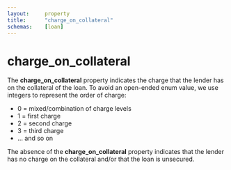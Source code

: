 ```yaml
---
layout:		property
title:		"charge_on_collateral"
schemas:	[loan]
---
```


# charge_on_collateral
The **charge_on_collateral** property indicates the charge that the lender has on the collateral of the loan. To avoid an open-ended enum value, we use integers to represent the order of charge:

* 0 = mixed/combination of charge levels
* 1 = first charge
* 2 = second charge
* 3 = third charge 
* ... and so on

The absence of the **charge_on_collateral** property indicates that the lender has no charge on the collateral and/or that the loan is unsecured.
